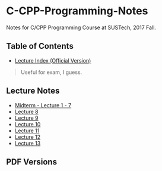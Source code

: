 # C-CPP-Programming-Notes

Notes for C/CPP Programming Course at SUSTech, 2017 Fall.

## Table of Contents

- [Lecture Index (Official Version)]()

> Useful for exam, I guess.

## Lecture Notes

- [Midterm - Lecture 1 - 7](midterm.md)
- [Lecture 8](lecture8.md)
- [Lecture 9](lecture9.md)
- [Lecture 10](lecture10.md)
- [Lecture 11](lecture11.md)
- [Lecture 12](lecture12.md)
- [Lecture 13](lecture13.md)

## PDF Versions
